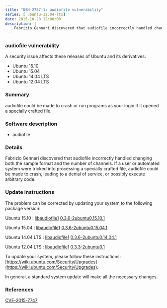 ```yaml
---
title: "USN-2787-1: audiofile vulnerability"
series: [ ubuntu-12.04-lts]
date: 2015-10-28 12:00:00
description: |
    Fabrizio Gennari discovered that audiofile incorrectly handled changing both the sample format and the number of channels. If a user or automated system were tricked into processing a specially crafted file, audiofile could be made to crash, leading to a denial of service, or possibly execute arbitrary code. 
--- 
```

 
 


### audiofile vulnerability

A security issue affects these releases of Ubuntu and its derivatives:

* Ubuntu 15.10
* Ubuntu 15.04
* Ubuntu 14.04 LTS
* Ubuntu 12.04 LTS

### Summary

audiofile could be made to crash or run programs as your login if it opened a specially crafted file.

### Software description

* audiofile 

### Details

Fabrizio Gennari discovered that audiofile incorrectly handled changing both the sample format and the number of channels. If a user or automated system were tricked into processing a specially crafted file, audiofile could be made to crash, leading to a denial of service, or possibly execute arbitrary code. 

### Update instructions

The problem can be corrected by updating your system to the following package version:

Ubuntu 15.10
 : [libaudiofile1](https://launchpad.net/ubuntu/+source/audiofile) <span> [0.3.6-2ubuntu0.15.10.1](https://launchpad.net/ubuntu/+source/audiofile/0.3.6-2ubuntu0.15.10.1) </span> 

Ubuntu 15.04
 : [libaudiofile1](https://launchpad.net/ubuntu/+source/audiofile) <span> [0.3.6-2ubuntu0.15.04.1](https://launchpad.net/ubuntu/+source/audiofile/0.3.6-2ubuntu0.15.04.1) </span> 

Ubuntu 14.04 LTS
 : [libaudiofile1](https://launchpad.net/ubuntu/+source/audiofile) <span> [0.3.6-2ubuntu0.14.04.1](https://launchpad.net/ubuntu/+source/audiofile/0.3.6-2ubuntu0.14.04.1) </span> 

Ubuntu 12.04 LTS
 : [libaudiofile1](https://launchpad.net/ubuntu/+source/audiofile) <span> [0.3.3-2ubuntu0.1](https://launchpad.net/ubuntu/+source/audiofile/0.3.3-2ubuntu0.1) </span> 

To update your system, please follow these instructions: [https://wiki.ubuntu.com/Security/Upgrades](https://wiki.ubuntu.com/Security/Upgrades).

In general, a standard system update will make all the necessary changes. 

### References

 
 [CVE-2015-7747](http://people.ubuntu.com/~ubuntu-security/cve/CVE-2015-7747)
 


